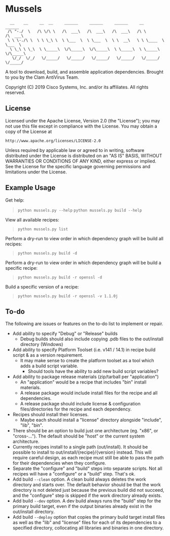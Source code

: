 # Mussels

```
  __    __     __  __     ______     ______     ______     __         ______
 /\ "-./  \   /\ \/\ \   /\  ___\   /\  ___\   /\  ___\   /\ \       /\  ___\
 \ \ \-./\ \  \ \ \_\ \  \ \___  \  \ \___  \  \ \  __\   \ \ \____  \ \___  \
  \ \_\ \ \_\  \ \_____\  \/\_____\  \/\_____\  \ \_____\  \ \_____\  \/\_____\
   \/_/  \/_/   \/_____/   \/_____/   \/_____/   \/_____/   \/_____/   \/_____/
```

A tool to download, build, and assemble application dependencies.
                                    Brought to you by the Clam AntiVirus Team.

Copyright (C) 2019 Cisco Systems, Inc. and/or its affiliates. All rights reserved.

## License

Licensed under the Apache License, Version 2.0 (the "License");
you may not use this file except in compliance with the License.
You may obtain a copy of the License at

    http://www.apache.org/licenses/LICENSE-2.0

Unless required by applicable law or agreed to in writing, software
distributed under the License is distributed on an "AS IS" BASIS,
WITHOUT WARRANTIES OR CONDITIONS OF ANY KIND, either express or implied.
See the License for the specific language governing permissions and
limitations under the License.

## Example Usage

Get help:

> `python mussels.py --help`
> `python mussels.py build --help`

View all available recipes:

> `python mussels.py list`

Perform a dry-run to view order in which dependency graph will be build all recipes:

> `python mussels.py build -d`

Perform a dry-run to view order in which dependency graph will be build a specific recipe:

> `python mussels.py build -r openssl -d`

Build a specific version of a recipe:

> `python mussels.py build -r openssl -v 1.1.0j`

## To-do

The following are issues or features on the to-do list to implement or repair.

* Add ability to specify "Debug" or "Release" builds
  * Debug builds should also include copying .pdb files to the out/install directory (Windows)
* Add ability to specify Platform Toolset (i.e. v141 / 14.1) in recipe build script & as a version requirement.
  * It may make sense to create the platform toolset as a tool which adds a build script variable.
    * Should tools have the ability to add new build script variables?
* Add ability to package release materials (zip/tarball per "application")
  * An "application" would be a recipe that includes "bin" install materials.
  * A release package would include install files for the recipe and all dependencies.
  * A release package should include license & configuration files/directories for the recipe and each dependency.
* Recipes should install their licenses.
  * Maybe each should install a "license" directory alongside "include", "lib", "bin".
* There should be an option to build just one architecture (eg. "x86", or "cross-..."). The default should be "host" or the current system architecture.
* Currently recipes install to a single path (out/install).  It should be possible to install to out/install/{recipe}/{version} instead.  This will require careful design, as each recipe must still be able to pass the path for their dependencies when they configure.
* Separate the "configure" and "build" steps into separate scripts.  Not all recipes will have a "configure" or a "build" step.  That's ok.
* Add build `--clean` option.  A clean build always deletes the work directory and starts over.  The default behavior should be that the work directory is not deleted just because the previous build did not succeed, and the "configure" step is skipped if the work directory already exists.
* Add build `--dev` option.  A dev build always runs the "build" step for the primary build target, even if the output binaries already exist in the out/install directory.
* Add build `--deploy` option that copies the primary build target install files as well as the "lib" and "license" files for each of its dependencies to a specified directory, collocating all libraries and binaries in one directory.
